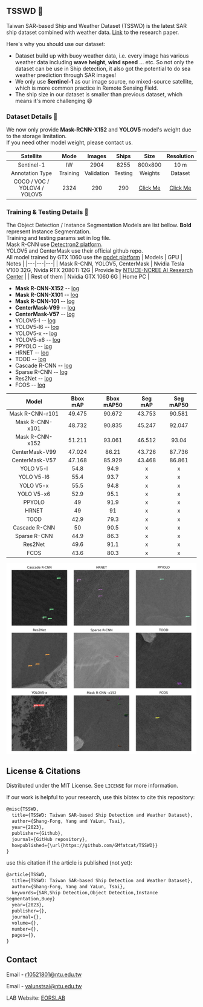 <!-- ABOUT THE PROJECT -->
## TSSWD :ship:
Taiwan SAR-based Ship and Weather Dataset (TSSWD) is the latest SAR ship dataset combined with weather data. [Link]() to the research paper.

Here's why you should use our dataset:
* Dataset build up with buoy weather data, i.e. every image has various weather data including **wave height**, **wind speed** ... etc. So not only the dataset can be use in Ship detection, it also got the potential to do sea weather prediction through SAR images!
* We only use **Sentinel-1** as our image source, no mixed-source satellite, which is more common practice in Remote Sensing Field.
* The ship size in our dataset is smaller than previous dataset, which means it's more challenging :smile:

### Dataset Details :green_book:

We now only provide **Mask-RCNN-X152** and **YOLOV5** model's weight due to the storage limitation.\
If you need other model weight, please contact us.

|          Satellite          |   Mode   |   Images   |  Ships  |     Size    | Resolution |
|:---------------------------:|:--------:|:----------:|:-------:|:-----------:|:----------:|
|          Sentinel-1         |    IW    |    2904    |   8255  |   800x800   |    10 m    |
|       Annotation Type       | Training | Validation | Testing | Weights |  Dataset |
| COCO / VOC / YOLOV4 / YOLOV5 |   2324   |     290    |   290   | [Click Me](https://drive.google.com/drive/folders/187sgcSEF8eRBL3AuWnMjG7rLgs_O4XIr?usp=sharing)            |   [Click Me](https://drive.google.com/drive/folders/1iJI775r_iQzYK1Po1Hgu_cIgTiuqzVdW?usp=sharing)         |

### Training & Testing Details :muscle:

The Object Detection / Instance Segmentation Models are list bellow. **Bold** represent Instance Segmentation.\
Training and testing params set in log file.\
Mask R-CNN use [Detectron2 platform](https://github.com/facebookresearch/detectron2).\
YOLOV5 and CenterMask use their official github repo.\
All model trained by GTX 1060 use the [ppdet platform](https://github.com/PaddlePaddle/PaddleDetection)
| Models | GPU | Notes |
|---|---|---|
| Mask R-CNN, YOLOV5, CenterMask | Nvidia Tesla V100 32G, Nvida RTX 2080Ti 12G | Provide by [NTUCE-NCREE AI Research Center](http://www.aiengineer.tw/) |
| Rest of them | Nvidia GTX 1060 6G | Home PC |

* **Mask R-CNN-X152** -- [log](/logfile/x152)
* **Mask R-CNN-X101** -- [log](/logfile/x101)
* **Mask R-CNN-101** -- [log](/logfile/r101)
* **CenterMask-V99** -- [log](/logfile/v99)
* **CenterMask-V57** -- [log](/logfile/v57)
* YOLOV5-l -- [log](/logfile/yolov5-l)
* YOLOV5-l6 -- [log](/logfile/yolov5-l6)
* YOLOV5-x -- [log](/logfile/yolov5-x)
* YOLOV5-x6 -- [log](/logfile/yolov5-x6)
* PPYOLO -- [log](/logfile/ppyolo)
* HRNET -- [log](/logfile/hrnet)
* TOOD -- [log](/logfile/tood)
* Cascade R-CNN -- [log](/logfile/cascade-rcnn)
* Sparse R-CNN -- [log](/logfile/sparse-rcnn)
* Res2Net -- [log](/logfile/res2net)
* FCOS -- [log](/logfile/fcos)

|      Model      | Bbox mAP | Bbox mAP50 | Seg mAP | Seg mAP50 |
|:---------------:|:--------:|:----------:|:-------:|:---------:|
| Mask R-CNN-r101 |  49.475  |   90.672   |  43.753 |   90.581  |
| Mask R-CNN-x101 |  48.732  |   90.835   |  45.247 |   92.047  |
| Mask R-CNN-x152 |  51.211  |   93.061   |  46.512 |   93.04   |
|  CenterMask-V99 |  47.024  |    86.21   |  43.726 |   87.736  |
|  CenterMask-V57 |  47.168  |   85.929   |  43.468 |   86.861  |
|    YOLO V5-l    |   54.8   |    94.9    |    x    |     x     |
|    YOLO V5-l6   |   55.4   |    93.7    |    x    |     x     |
|    YOLO V5-x    |   55.5   |    94.8    |    x    |     x     |
|    YOLO V5-x6   |   52.9   |    95.1    |    x    |     x     |
|      PPYOLO     |    49    |    91.9    |    x    |     x     |
|      HRNET      |    49    |     91     |    x    |     x     |
|       TOOD      |   42.9   |    79.3    |    x    |     x     |
|  Cascade R-CNN  |    50    |    90.5    |    x    |     x     |
|   Sparse R-CNN  |   44.9   |    86.3    |    x    |     x     |
|     Res2Net     |   49.6   |    91.1    |    x    |     x     |
|       FCOS      |   43.6   |    80.3    |    x    |     x     |

![Prediction Examples](./img/Model_Predict_Example.jpg)

<!-- LICENSE -->
## License & Citations

Distributed under the MIT License. See `LICENSE` for more information.    

If our work is helpful to your research, use this bibtex to cite this repository:
```
@misc{TSSWD,
  title={TSSWD: Taiwan SAR-based Ship Detection and Weather Dataset},
  author={Shang-Fong, Yang and YaLun, Tsai},
  year={2023},
  publisher={Github},
  journal={GitHub repository},
  howpublished={\url{https://github.com/GMfatcat/TSSWD}}
}
```

use this citation if the article is published (not yet):
```
@article{TSSWD,
  title={TSSWD: Taiwan SAR-based Ship Detection and Weather Dataset},
  author={Shang-Fong, Yang and YaLun, Tsai},
  keywords={SAR,Ship Detection,Object Detection,Instance Segmentation,Buoy}
  year={2023},
  publisher={},
  journal={},
  volume={},
  number={},
  pages={},
}
```

<!-- CONTACT -->
## Contact

Email - r10521801@ntu.edu.tw   

Email - yalunstsai@ntu.edu.tw  

LAB Website: [EORSLAB](https://yalunstsai.wixsite.com/eorslab-ntu)
